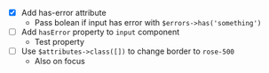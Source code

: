 - [x] Add has-error attribute
  - Pass bolean if input has error with `$errors->has('something')`
- [ ] Add `hasError` property to `input` component
  - Test property
- [ ] Use `$attributes->class([])` to change border to `rose-500`
  - Also on focus
